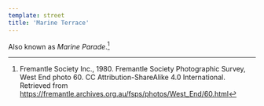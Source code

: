 ```yaml
---
template: street
title: 'Marine Terrace'
---
```


Also known as *Marine Parade*.[^1]

[^1]: Fremantle Society Inc., 1980. Fremantle Society Photographic Survey, West End photo 60. CC Attribution-ShareAlike 4.0 International. Retrieved from https://fremantle.archives.org.au/fsps/photos/West_End/60.html 
